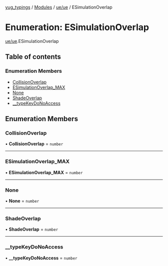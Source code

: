 [yug_typings](../README.md) / [Modules](../modules.md) / [ue/ue](../modules/ue_ue.md) / ESimulationOverlap

# Enumeration: ESimulationOverlap

[ue/ue](../modules/ue_ue.md).ESimulationOverlap

## Table of contents

### Enumeration Members

- [CollisionOverlap](ue_ue.ESimulationOverlap.md#collisionoverlap)
- [ESimulationOverlap\_MAX](ue_ue.ESimulationOverlap.md#esimulationoverlap_max)
- [None](ue_ue.ESimulationOverlap.md#none)
- [ShadeOverlap](ue_ue.ESimulationOverlap.md#shadeoverlap)
- [\_\_typeKeyDoNoAccess](ue_ue.ESimulationOverlap.md#__typekeydonoaccess)

## Enumeration Members

### CollisionOverlap

• **CollisionOverlap** = `number`

___

### ESimulationOverlap\_MAX

• **ESimulationOverlap\_MAX** = `number`

___

### None

• **None** = `number`

___

### ShadeOverlap

• **ShadeOverlap** = `number`

___

### \_\_typeKeyDoNoAccess

• **\_\_typeKeyDoNoAccess** = `number`
